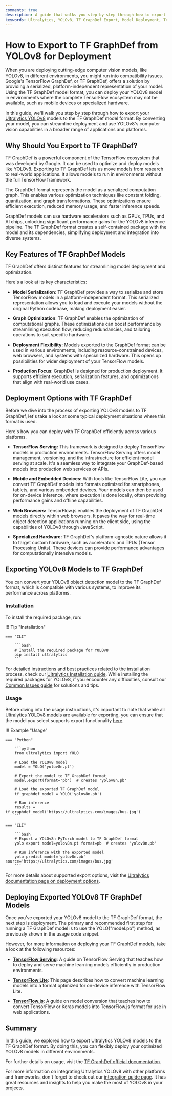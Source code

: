 ```yaml
---
comments: true
description: A guide that walks you step-by-step through how to export Ultralytics YOLOv8 models to TF GraphDef format for smooth deployment and efficient model performance.
keywords: Ultralytics, YOLOv8, TF GraphDef Export, Model Deployment, TensorFlow Ecosystem, Cross-Platform Compatibility, Performance Optimization  
---
```


# How to Export to TF GraphDef from YOLOv8 for Deployment

When you are deploying cutting-edge computer vision models, like YOLOv8, in different environments, you might run into compatibility issues. Google's TensorFlow GraphDef, or TF GraphDef, offers a solution by providing a serialized, platform-independent representation of your model. Using the TF GraphDef model format, you can deploy your YOLOv8 model in environments where the complete TensorFlow ecosystem may not be available, such as mobile devices or specialized hardware.

In this guide, we'll walk you step by step through how to export your [Ultralytics YOLOv8](https://github.com/ultralytics/ultralytics) models to the TF GraphDef model format. By converting your model, you can streamline deployment and use YOLOv8's computer vision capabilities in a broader range of applications and platforms.

## Why Should You Export to TF GraphDef?

TF GraphDef is a powerful component of the TensorFlow ecosystem that was developed by Google. It can be used to optimize and deploy models like YOLOv8. Exporting to TF GraphDef lets us move models from research to real-world applications. It allows models to run in environments without the full TensorFlow framework.

The GraphDef format represents the model as a serialized computation graph. This enables various optimization techniques like constant folding, quantization, and graph transformations. These optimizations ensure efficient execution, reduced memory usage, and faster inference speeds.

GraphDef models can use hardware accelerators such as GPUs, TPUs, and AI chips, unlocking significant performance gains for the YOLOv8 inference pipeline. The TF GraphDef format creates a self-contained package with the model and its dependencies, simplifying deployment and integration into diverse systems.

## Key Features of TF GraphDef Models

TF GraphDef offers distinct features for streamlining model deployment and optimization.

Here's a look at its key characteristics:

- **Model Serialization**: TF GraphDef provides a way to serialize and store TensorFlow models in a platform-independent format. This serialized representation allows you to load and execute your models without the original Python codebase, making deployment easier.

- **Graph Optimization**: TF GraphDef enables the optimization of computational graphs. These optimizations can boost performance by streamlining execution flow, reducing redundancies, and tailoring operations to suit specific hardware.

- **Deployment Flexibility**: Models exported to the GraphDef format can be used in various environments, including resource-constrained devices, web browsers, and systems with specialized hardware. This opens up possibilities for wider deployment of your TensorFlow models.

- **Production Focus**: GraphDef is designed for production deployment. It supports efficient execution, serialization features, and optimizations that align with real-world use cases.

## Deployment Options with TF GraphDef

Before we dive into the process of exporting YOLOv8 models to TF GraphDef, let's take a look at some typical deployment situations where this format is used.

Here's how you can deploy with TF GraphDef efficiently across various platforms.

- **TensorFlow Serving:** This framework is designed to deploy TensorFlow models in production environments. TensorFlow Serving offers model management, versioning, and the infrastructure for efficient model serving at scale. It's a seamless way to integrate your GraphDef-based models into production web services or APIs.

- **Mobile and Embedded Devices:** With tools like TensorFlow Lite, you can convert TF GraphDef models into formats optimized for smartphones, tablets, and various embedded devices. Your models can then be used for on-device inference, where execution is done locally, often providing performance gains and offline capabilities.

- **Web Browsers:** TensorFlow.js enables the deployment of TF GraphDef models directly within web browsers. It paves the way for real-time object detection applications running on the client side, using the capabilities of YOLOv8 through JavaScript.

- **Specialized Hardware:** TF GraphDef's platform-agnostic nature allows it to target custom hardware, such as accelerators and TPUs (Tensor Processing Units). These devices can provide performance advantages for computationally intensive models.

## Exporting YOLOv8 Models to TF GraphDef

You can convert your YOLOv8 object detection model to the TF GraphDef format, which is compatible with various systems, to improve its performance across platforms.

### Installation

To install the required package, run:

!!! Tip "Installation"

    === "CLI"
    
        ```bash
        # Install the required package for YOLOv8
        pip install ultralytics
        ```

For detailed instructions and best practices related to the installation process, check our [Ultralytics Installation guide](../quickstart.md). While installing the required packages for YOLOv8, if you encounter any difficulties, consult our [Common Issues guide](../guides/yolo-common-issues.md) for solutions and tips.

### Usage

Before diving into the usage instructions, it's important to note that while all [Ultralytics YOLOv8 models](../models/index.md) are available for exporting, you can ensure that the model you select supports export functionality [here](../modes/export.md).

!!! Example "Usage"

    === "Python"

        ```python
        from ultralytics import YOLO

        # Load the YOLOv8 model
        model = YOLO('yolov8n.pt')

        # Export the model to TF GraphDef format
        model.export(format='pb')  # creates 'yolov8n.pb'

        # Load the exported TF GraphDef model
        tf_graphdef_model = YOLO('yolov8n.pb')

        # Run inference
        results = tf_graphdef_model('https://ultralytics.com/images/bus.jpg')
        ```

    === "CLI"

        ```bash
        # Export a YOLOv8n PyTorch model to TF GraphDef format
        yolo export model=yolov8n.pt format=pb  # creates 'yolov8n.pb'

        # Run inference with the exported model
        yolo predict model='yolov8n.pb' source='https://ultralytics.com/images/bus.jpg'
        ```

For more details about supported export options, visit the [Ultralytics documentation page on deployment options](../guides/model-deployment-options.md).

## Deploying Exported YOLOv8 TF GraphDef Models

Once you’ve exported your YOLOv8 model to the TF GraphDef format, the next step is deployment. The primary and recommended first step for running a TF GraphDef model is to use the YOLO("model.pb") method, as previously shown in the usage code snippet.

However, for more information on deploying your TF GraphDef models, take a look at the following resources:

- **[TensorFlow Serving](https://www.tensorflow.org/tfx/guide/serving)**: A guide on TensorFlow Serving that teaches how to deploy and serve machine learning models efficiently in production environments.

- **[TensorFlow Lite](https://www.tensorflow.org/api_docs/python/tf/lite/TFLiteConverter)**: This page describes how to convert machine learning models into a format optimized for on-device inference with TensorFlow Lite.

- **[TensorFlow.js](https://www.tensorflow.org/js/guide/conversion)**: A guide on model conversion that teaches how to convert TensorFlow or Keras models into TensorFlow.js format for use in web applications.

## Summary

In this guide, we explored how to export Ultralytics YOLOv8 models to the TF GraphDef format. By doing this, you can flexibly deploy your optimized YOLOv8 models in different environments.

For further details on usage, visit the [TF GraphDef official documentation](https://www.tensorflow.org/api_docs/python/tf/Graph).

For more information on integrating Ultralytics YOLOv8 with other platforms and frameworks, don't forget to check out our [integration guide page](index.md). It has great resources and insights to help you make the most of YOLOv8 in your projects.
